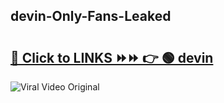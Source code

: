 
 ## devin-Only-Fans-Leaked

# <h2><a href="https://clipsfans.com/devin&ref=git">🔗 Click to LINKS ⏩⏩ 👉 🟢 devin </a></h2>

<a href="https://clipsfans.com/devin&ref=git" rel="nofollow" data-target="animated-image.originalLink"><img src="https://i.ibb.co.com/xMMVF88/686577567.gif" alt="Viral Video Original" style="max-width: 100%; display: inline-block;" data-target="animated-image.originalImage"></a>
